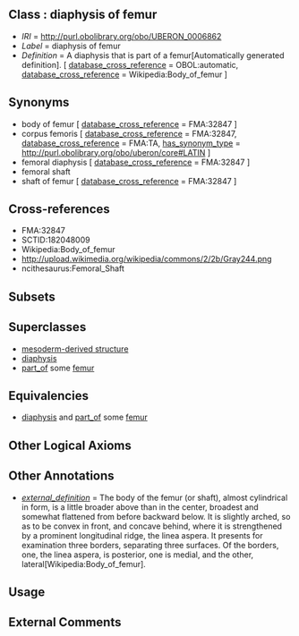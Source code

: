 
## Class : diaphysis of femur

 * *IRI* = http://purl.obolibrary.org/obo/UBERON_0006862
 * *Label* = diaphysis of femur
 * *Definition* = A diaphysis that is part of a femur[Automatically generated definition]. [ [database_cross_reference](../../ef/oboInOwl#hasDbXref.md) = OBOL:automatic, [database_cross_reference](../../ef/oboInOwl#hasDbXref.md) = Wikipedia:Body_of_femur ]

## Synonyms

 * body of femur [ [database_cross_reference](../../ef/oboInOwl#hasDbXref.md) = FMA:32847 ]
 * corpus femoris [ [database_cross_reference](../../ef/oboInOwl#hasDbXref.md) = FMA:32847, [database_cross_reference](../../ef/oboInOwl#hasDbXref.md) = FMA:TA, [has_synonym_type](../../pe/oboInOwl#hasSynonymType.md) = http://purl.obolibrary.org/obo/uberon/core#LATIN ]
 * femoral diaphysis [ [database_cross_reference](../../ef/oboInOwl#hasDbXref.md) = FMA:32847 ]
 * femoral shaft
 * shaft of femur [ [database_cross_reference](../../ef/oboInOwl#hasDbXref.md) = FMA:32847 ]

## Cross-references

 * FMA:32847
 * SCTID:182048009
 * Wikipedia:Body_of_femur
 * http://upload.wikimedia.org/wikipedia/commons/2/2b/Gray244.png
 * ncithesaurus:Femoral_Shaft

## Subsets


## Superclasses

 * [mesoderm-derived structure](../../UBERON/20/UBERON_0004120.md)
 * [diaphysis](../../UBERON/69/UBERON_0004769.md)
 * [part_of](../../BFO/50/BFO_0000050.md) some [femur](../../UBERON/81/UBERON_0000981.md)

## Equivalencies

 * [diaphysis](../../UBERON/69/UBERON_0004769.md) and [part_of](../../BFO/50/BFO_0000050.md) some [femur](../../UBERON/81/UBERON_0000981.md)

## Other Logical Axioms


## Other Annotations

 * *[external_definition](../../UBPROP/01/UBPROP_0000001.md)* = The body of the femur (or shaft), almost cylindrical in form, is a little broader above than in the center, broadest and somewhat flattened from before backward below. It is slightly arched, so as to be convex in front, and concave behind, where it is strengthened by a prominent longitudinal ridge, the linea aspera. It presents for examination three borders, separating three surfaces. Of the borders, one, the linea aspera, is posterior, one is medial, and the other, lateral[Wikipedia:Body_of_femur].

## Usage


## External Comments

